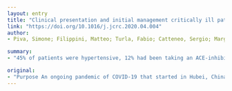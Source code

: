 ```yaml
---
layout: entry
title: "Clinical presentation and initial management critically ill patients with severe acute respiratory syndrome coronavirus 2 (SARS-CoV-2) infection in Brescia, Italy"
link: "https://doi.org/10.1016/j.jcrc.2020.04.004"
author:
- Piva, Simone; Filippini, Matteo; Turla, Fabio; Catteneo, Sergio; Margola, Alessio; De Fulviis, Silvia; Nardiello, Ida; Beretta, Silvia; Ferrari, Laura; Trotta, Raffaella; Erbici, Gloria; Foc??, Emanuele; Castelli, Francesco; Rasulo, Frank; Lanspa, Michael J.; Latronico, Nicola

summary:
- "45% of patients were hypertensive, 12% had been taking an ACE-inhibitor. Noninvasive ventilation was performed on 39% of patients for part or all or their ICU stay with no provider infection. Most patient received antibiotics for pneumonia, lopinivir/ritonavir (82%), hydroxychloroquine (79%), and tocilizumab (12%)."

original:
- "Purpose An ongoing pandemic of COVID-19 that started in Hubei, China has resulted in massive strain on the healthcare infrastructure in Lombardy, Italy. The management of these patients is still evolving. Materials and methods This is a single-center observational cohort study of critically ill patients infected with COVID-19. Bedside clinicians abstracted daily patient data on history, treatment, and short-term course. We describe management and a proposed severity scale for treatment used in this hospital. Results 44 patients were enrolled; with incomplete information on 11. Of the 33 studied patients, 91% were male, median age 64; 88% were overweight or obese. 45% were hypertensive, 12% had been taking an ACE-inhibitor. Noninvasive ventilation was performed on 39% of patients for part or all or their ICU stay with no provider infection. Most patient received antibiotics for pneumonia. Patients also received lopinivir/ritonavir (82%), hydroxychloroquine (79%), and tocilizumab (12%) according to this treatment algorithm. Nine of 10 patients survived their ICU course and were transferred to the floor, with one dying in the ICU. Conclusions ICU patients with COVID-19 frequently have hypertension. Many could be managed with noninvasive ventilation, despite the risk of aerosolization. The use of a severity scale augmented clinician management."
---
```


